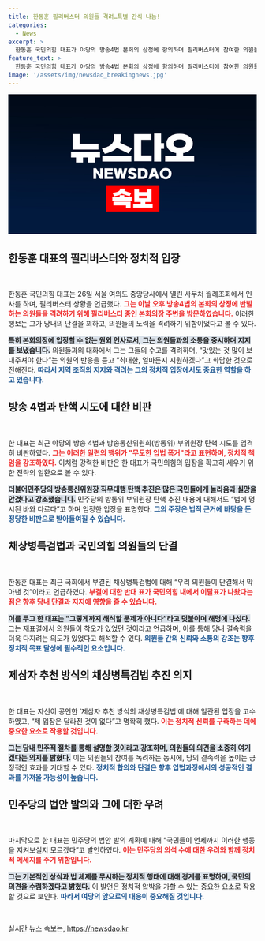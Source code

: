 ```yaml
---
title: 한동훈 필리버스터 의원들 격려…특별 간식 나눔!
categories:
  - News
excerpt: >
  한동훈 국민의힘 대표가 야당의 방송4법 본회의 상정에 항의하며 필리버스터에 참여한 의원들을 격려했다. 그는 “무도한 입법 폭거”라며 강력 반발하고, 의원들에게 지원하겠다고 약속했다. 국회 내 여당의 결속력과 야당의 법안 추진이 가져올 파장에 대한 우려가 커지고 있다.
feature_text: >
  한동훈 국민의힘 대표가 야당의 방송4법 본회의 상정에 항의하며 필리버스터에 참여한 의원들을 격려했다. 그는 “무도한 입법 폭거”라며 강력 반발하고, 의원들에게 지원하겠다고 약속했다. 국회 내 여당의 결속력과 야당의 법안 추진이 가져올 파장에 대한 우려가 커지고 있다.
image: '/assets/img/newsdao_breakingnews.jpg'
---
```


<p><img src="/assets/img/newsdao_breakingnews.jpg" alt="implanttips 속보" /></p>

<h2 data-ke-size="size26">한동훈 대표의 필리버스터와 정치적 입장</h2>

<p data-ke-size="size16">&nbsp;</p>

<p>한동훈 국민의힘 대표는 26일 서울 여의도 중앙당사에서 열린 사무처 월례조회에서 인사를 하며, 필리버스터 상황을 언급했다. <b><span style="color: #ee2323;">그는 이날 오후 방송4법의 본회의 상정에 반발하는 의원들을 격려하기 위해 필리버스터 중인 본회의장 주변을 방문하였습니다.</span></b> 이러한 행보는 그가 당내의 단결을 꾀하고, 의원들의 노력을 격려하기 위함이었다고 볼 수 있다.</p>

<p><b><span style="background-color: #21538527;">특히 본회의장에 입장할 수 없는 원외 인사로서, 그는 의원들과의 소통을 중시하며 지지를 보냈습니다.</span></b> 의원들과의 대화에서 그는 그들의 수고를 격려하며, “맛있는 것 많이 보내주셔야 한다”는 의원의 반응을 듣고 “최대한, 얼마든지 지원하겠다”고 화답한 것으로 전해진다. <b><span style="color: #1a5490;">따라서 지역 조직의 지지와 격려는 그의 정치적 입장에서도 중요한 역할을 하고 있습니다.</span></b></p>

<h2 data-ke-size="size26">방송 4법과 탄핵 시도에 대한 비판</h2>

<p data-ke-size="size16">&nbsp;</p>

<p>한 대표는 최근 야당의 방송 4법과 방송통신위원회(방통위) 부위원장 탄핵 시도를 엄격히 비판하였다. <b><span style="color: #ee2323;">그는 이러한 일련의 행위가 "무도한 입법 폭거"라고 표현하며, 정치적 책임을 강조하였다.</span></b> 이처럼 강력한 비판은 한 대표가 국민의힘의 입장을 확고히 세우기 위한 전략의 일환으로 볼 수 있다.</p>

<p><b><span style="background-color: #21538527;">더불어민주당의 방송통신위원장 직무대행 탄핵 추진은 많은 국민들에게 놀라움과 실망을 안겼다고 강조했습니다.</span></b> 민주당의 방통위 부위원장 탄핵 추진 내용에 대해서도 “법에 명시된 바와 다르다”고 하며 엄정한 입장을 표명했다. <b><span style="color: #1a5490;">그의 주장은 법적 근거에 바탕을 둔 정당한 비판으로 받아들여질 수 있습니다.</span></b> </p>

<h2 data-ke-size="size26">채상병특검법과 국민의힘 의원들의 단결</h2>

<p data-ke-size="size16">&nbsp;</p>

<p>한동훈 대표는 최근 국회에서 부결된 채상병특검법에 대해 “우리 의원들이 단결해서 막아낸 것”이라고 언급하였다. <b><span style="color: #ee2323;">부결에 대한 반대 표가 국민의힘 내에서 이탈표가 나왔다는 점은 향후 당내 단결과 지지에 영향을 줄 수 있습니다.</span></b> </p>

<p><b><span style="background-color: #21538527;">이를 두고 한 대표는 "그렇게까지 해석할 문제가 아니다”라고 덧붙이며 해명에 나섰다.</span></b> 그는 재표결에서 의원들이 착오가 있었던 것이라고 언급하며, 이를 통해 당내 결속력을 더욱 다지려는 의도가 있었다고 해석할 수 있다. <b><span style="color: #1a5490;">의원들 간의 신뢰와 소통의 강조는 향후 정치적 목표 달성에 필수적인 요소입니다.</span></b></p>

<h2 data-ke-size="size26">제삼자 추천 방식의 채상병특검법 추진 의지</h2>

<p data-ke-size="size16">&nbsp;</p>

<p>한 대표는 자신이 공언한 ‘제삼자 추천 방식의 채상병특검법’에 대해 일관된 입장을 고수하였고, “제 입장은 달라진 것이 없다”고 명확히 했다. <b><span style="color: #ee2323;">이는 정치적 신뢰를 구축하는 데에 중요한 요소로 작용할 것입니다.</span></b> </p>

<p><b><span style="background-color: #21538527;">그는 당내 민주적 절차를 통해 설명할 것이라고 강조하며, 의원들의 의견을 소중히 여기겠다는 의지를 밝혔다.</span></b> 이는 의원들의 참여를 독려하는 동시에, 당의 결속력을 높이는 긍정적인 효과를 기대할 수 있다. <b><span style="color: #1a5490;">정치적 합의와 단결은 향후 입법과정에서의 성공적인 결과를 가져올 가능성이 높습니다.</span></b></p>

<h2 data-ke-size="size26">민주당의 법안 발의와 그에 대한 우려</h2>

<p data-ke-size="size16">&nbsp;</p>

<p>마지막으로 한 대표는 민주당의 법안 발의 계획에 대해 “국민들이 언제까지 이러한 행동을 지켜보실지 모르겠다”고 발언하였다. <b><span style="color: #ee2323;">이는 민주당의 의석 수에 대한 우려와 함께 정치적 메세지를 주기 위함입니다.</span></b> </p>

<p><b><span style="background-color: #21538527;">그는 기본적인 상식과 법 체제를 무시하는 정치적 행태에 대해 경계를 표명하며, 국민의 의견을 수렴하겠다고 밝혔다.</span></b> 이 발언은 정치적 압박을 가할 수 있는 중요한 요소로 작용할 것으로 보인다. <b><span style="color: #1a5490;">따라서 여당의 앞으로의 대응이 중요해질 것입니다.</span></b></p>

<p data-ke-size="size16">&nbsp;</p>
실시간 뉴스 속보는, <a href="https://newsdao.kr" rel="dofollow">https://newsdao.kr</a>


